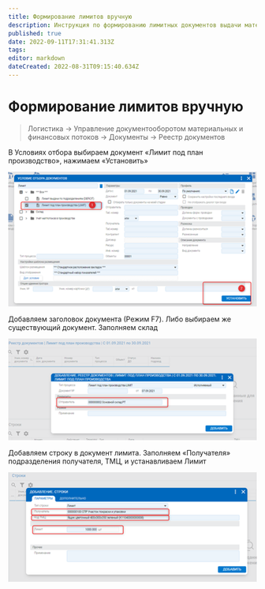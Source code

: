 ```yaml
---
title: Формирование лимитов вручную
description: Инструкция по формированию лимитных документов выдачи материалов и комплектующих со склада
published: true
date: 2022-09-11T17:31:41.313Z
tags: 
editor: markdown
dateCreated: 2022-08-31T09:15:40.634Z
---
```


# Формирование лимитов вручную

>Логистика → Управление документооборотом материальных и финансовых потоков → Документы → Реестр документов

В Условиях отбора выбираем документ «Лимит под план производство», нажимаем «Установить»

![](<../../../assets/image (582).png>)

Добавляем заголовок документа (Режим F7). Либо выбираем же существующий документ. Заполняем склад

![](<../../../assets/image (980).png>)

Добавляем строку в документ лимита. Заполняем «Получателя» подразделения получателя, ТМЦ, и устанавливаем Лимит

![](<../../../assets/image (1001).png>)
